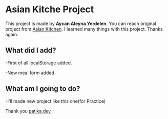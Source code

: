 
# Asian Kitche Project

 This project is made by **Aycan Aleyna Yerdelen**. You can reach original project from
 [Asian Kitchen](https://github.com/ayerdelen/AsianKitchen). I learned many things with this project. Thanks again.

## What did I add?

-First of all localStorage added.

-New meal form added.

## What am I going to do?

-I'll made new project like this one(for Practice)

Thank you [patika.dev](https://app.patika.dev/courses/javascript/odev3)
